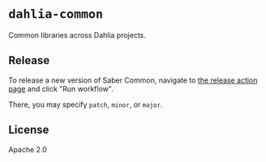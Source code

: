 # `dahlia-common`

Common libraries across Dahlia projects.

## Release

To release a new version of Saber Common, navigate to [the release action page](https://github.com/DahliaLabs/dahlia-common/actions/workflows/release.yml) and click "Run workflow".

There, you may specify `patch`, `minor`, or `major`.

## License

Apache 2.0
